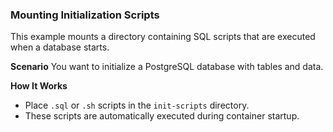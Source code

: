 ###  Mounting Initialization Scripts
This example mounts a directory containing SQL scripts that are executed when a database starts.

**Scenario**
You want to initialize a PostgreSQL database with tables and data.

**How It Works**
- Place `.sql` or `.sh` scripts in the `init-scripts` directory.
- These scripts are automatically executed during container startup.
